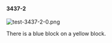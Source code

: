 #### 3437-2
![test-3437-2-0.png](https://github.com/lil-lab/nlvr/raw/master/nlvr/test/images/0/test-3437-2-0.png "test-3437-2-0.png")

There is a blue block on a yellow block.